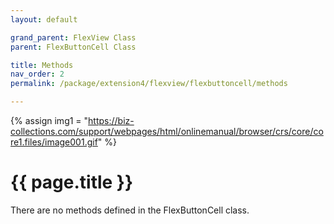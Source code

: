 ```yaml
---
layout: default

grand_parent: FlexView Class
parent: FlexButtonCell Class

title: Methods
nav_order: 2
permalink: /package/extension4/flexview/flexbuttoncell/methods

---
```

{% assign img1 = "https://biz-collections.com/support/webpages/html/onlinemanual/browser/crs/core/core1.files/image001.gif" %}


# {{ page.title }}

There are no methods defined in the FlexButtonCell class.